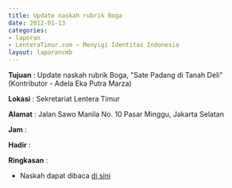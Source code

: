 ```yaml
---
title: Update naskah rubrik Boga
date: 2012-01-13
categories:
- laporan
- LenteraTimur.com – Menyigi Identitas Indonesia
layout: laporancmb
---
```


**Tujuan** : Update naskah rubrik Boga, "Sate Padang di Tanah Deli" (Kontributor - Adela Eka Putra Marza)

**Lokasi** : Sekretariat Lentera Timur

**Alamat** : Jalan Sawo Manila No. 10 Pasar Minggu, Jakarta Selatan

**Jam** : 

**Hadir** : 

**Ringkasan** : 
* Naskah dapat dibaca [di sini](http://www.lenteratimur.com/2012/01/sate-padang-di-tanah-deli/)
